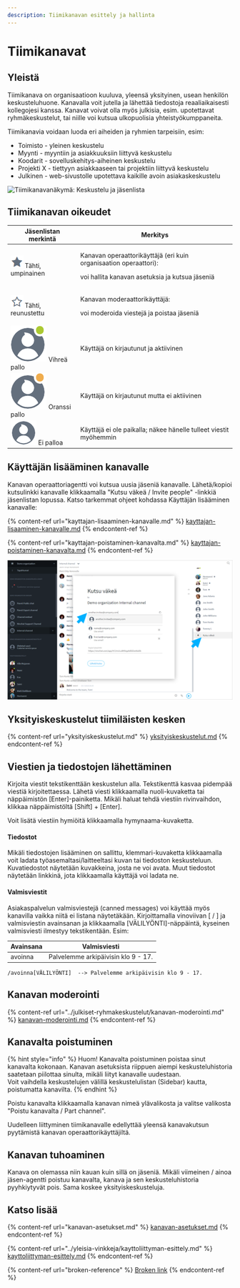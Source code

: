 ```yaml
---
description: Tiimikanavan esittely ja hallinta
---
```


# Tiimikanavat

## Yleistä

Tiimikanava on organisaatioon kuuluva, yleensä yksityinen, usean henkilön keskusteluhuone. Kanavalla voit jutella ja lähettää tiedostoja reaaliaikaisesti kollegojesi kanssa. Kanavat voivat olla myös julkisia, esim. upotettavat ryhmäkeskustelut, tai niille voi kutsua ulkopuolisia yhteistyökumppaneita.

Tiimikanavia voidaan luoda eri aiheiden ja ryhmien tarpeisiin, esim:

* Toimisto - yleinen keskustelu
* Myynti - myyntiin ja asiakkuuksiin liittyvä keskustelu
* Koodarit - sovelluskehitys-aiheinen keskustelu
* Projekti X - tiettyyn asiakkaaseen tai projektiin liittyvä keskustelu
* Julkinen - web-sivustolle upotettava kaikille avoin asiakaskeskustelu

![Tiimikanavanäkymä: Keskustelu ja jäsenlista](https://lh4.googleusercontent.com/vF6Ck5-WasKyMg03jHp1T9-QcfBnb9b4BqueuGcYwzpVG2N5pRN2akPJDBwHDN8QRVAnidbXVJtmtSbTANMrUyEm8d2FL12C8Fwx0x65bQ3NbBAGm8JVprJtYlgrGYxFbrnUz85RhU8)

## Tiimikanavan oikeudet

| Jäsenlistan merkintä                                     | Merkitys                                                                                                                       |
| -------------------------------------------------------- | ------------------------------------------------------------------------------------------------------------------------------ |
| ![](../.gitbook/assets/operator.png) Tähti, umpinainen   | <p>Kanavan operaattorikäyttäjä (eri kuin organisaation operaattori):</p><p>voi hallita kanavan asetuksia ja kutsua jäseniä</p> |
| ![](../.gitbook/assets/moderator.png) Tähti, reunustettu | <p>Kanavan moderaattorikäyttäjä:</p><p>voi moderoida viestejä ja poistaa jäseniä</p>                                           |
| ![](<../.gitbook/assets/online (1).png>) Vihreä pallo    | Käyttäjä on kirjautunut ja aktiivinen                                                                                          |
| ![](../.gitbook/assets/idle.png) Oranssi pallo           | Käyttäjä on kirjautunut mutta ei aktiivinen                                                                                    |
| ![](../.gitbook/assets/offline-avatar.png) Ei palloa     | Käyttäjä ei ole paikalla; näkee hänelle tulleet viestit myöhemmin                                                              |

## Käyttäjän lisääminen kanavalle

Kanavan operaattoriagentti voi kutsua uusia jäseniä kanavalle. Lähetä/kopioi kutsulinkki kanavalle klikkaamalla "Kutsu väkeä / Invite people" -linkkiä jäsenlistan lopussa. Katso tarkemmat ohjeet kohdassa Käyttäjän lisääminen kanavalle:

{% content-ref url="kayttajan-lisaaminen-kanavalle.md" %}
[kayttajan-lisaaminen-kanavalle.md](kayttajan-lisaaminen-kanavalle.md)
{% endcontent-ref %}

{% content-ref url="kayttajan-poistaminen-kanavalta.md" %}
[kayttajan-poistaminen-kanavalta.md](kayttajan-poistaminen-kanavalta.md)
{% endcontent-ref %}

![](<../.gitbook/assets/invite (1).png>)

## Yksityiskeskustelut tiimiläisten kesken <a href="yksityiskeskustelut-tiimilaisten-kesken" id="yksityiskeskustelut-tiimilaisten-kesken"></a>

{% content-ref url="yksityiskeskustelut.md" %}
[yksityiskeskustelut.md](yksityiskeskustelut.md)
{% endcontent-ref %}

## Viestien ja tiedostojen lähettäminen <a href="viestien-ja-tiedostojen-lahettaminen" id="viestien-ja-tiedostojen-lahettaminen"></a>

Kirjoita viestit tekstikenttään keskustelun alla. Tekstikenttä kasvaa pidempää viestiä kirjoitettaessa. Lähetä viesti klikkaamalla nuoli-kuvaketta tai näppäimistön \[Enter]-painiketta. Mikäli haluat tehdä viestiin rivinvaihdon, klikkaa näppäimistöltä \[Shift] + \[Enter].

Voit lisätä viestiin hymiöitä klikkaamalla hymynaama-kuvaketta.

#### Tiedostot

Mikäli tiedostojen lisääminen on sallittu, klemmari-kuvaketta klikkaamalla voit ladata työasemaltasi/laitteeltasi kuvan tai tiedoston keskusteluun. Kuvatiedostot näytetään kuvakkeina, josta ne voi avata. Muut tiedostot näytetään linkkinä, jota klikkaamalla käyttäjä voi ladata ne.

#### Valmisviestit

Asiakaspalvelun valmisviestejä (canned messages) voi käyttää myös kanavilla vaikka niitä ei listana näytetäkään. Kirjoittamalla vinoviivan \[ / ] ja valmisviestin avainsanan ja klikkaamalla \[VÄLILYÖNTI]-näppäintä, kyseinen valmisviesti ilmestyy tekstikentään. Esim:

| Avainsana | Valmisviesti                        |
| --------- | ----------------------------------- |
| avoinna   | Palvelemme arkipäivisin klo 9 - 17. |

```
/avoinna[VÄLILYÖNTI]  --> Palvelemme arkipäivisin klo 9 - 17.
```

## Kanavan moderointi

{% content-ref url="../julkiset-ryhmakeskustelut/kanavan-moderointi.md" %}
[kanavan-moderointi.md](../julkiset-ryhmakeskustelut/kanavan-moderointi.md)
{% endcontent-ref %}

## Kanavalta poistuminen

{% hint style="info" %}
Huom! Kanavalta poistuminen poistaa sinut kanavalta kokonaan. Kanavan asetuksista riippuen aiempi keskusteluhistoria saatetaan piilottaa sinulta, mikäli liityt kanavalle uudestaan. \
Voit vaihdella keskustelujen välillä keskustelulistan (Sidebar) kautta, poistumatta kanavilta.
{% endhint %}

Poistu kanavalta klikkaamalla kanavan nimeä ylävalikosta ja valitse valikosta "Poistu kanavalta / Part channel".

Uudelleen liittyminen tiimikanavalle edellyttää yleensä kanavakutsun pyytämistä kanavan operaattorikäyttäjiltä.

## Kanavan tuhoaminen

Kanava on olemassa niin kauan kuin sillä on jäseniä. Mikäli viimeinen / ainoa jäsen-agentti poistuu kanavalta, kanava ja sen keskusteluhistoria pyyhkiytyvät pois. Sama koskee yksityiskeskusteluja.

## Katso lisää

{% content-ref url="kanavan-asetukset.md" %}
[kanavan-asetukset.md](kanavan-asetukset.md)
{% endcontent-ref %}

{% content-ref url="../yleisia-vinkkeja/kayttoliittyman-esittely.md" %}
[kayttoliittyman-esittely.md](../yleisia-vinkkeja/kayttoliittyman-esittely.md)
{% endcontent-ref %}

{% content-ref url="broken-reference" %}
[Broken link](broken-reference)
{% endcontent-ref %}
